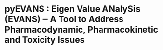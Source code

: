 # pyEVANS : Eigen Value ANalySis (EVANS) ‒ A Tool to Address Pharmacodynamic, Pharmacokinetic and Toxicity Issues

